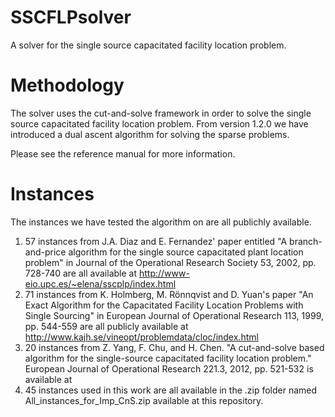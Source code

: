 # SSCFLPsolver
A solver for the single source capacitated facility location problem.

# Methodology
The solver uses the cut-and-solve framework in order to solve the single source capacitated facility location problem.
From version 1.2.0 we have introduced a dual ascent algorithm for solving the sparse problems.

Please see the reference manual for more information.

# Instances
The instances we have tested the algorithm on are all publichly available.
1) 57 instances from J.A. Diaz and E. Fernandez' paper entitled "A branch-and-price algorithm for the single source capacitated plant location problem" in Journal of the Operational Research Society 53, 2002, pp. 728-740 are all available at http://www-eio.upc.es/~elena/sscplp/index.html
2) 71 instances from K. Holmberg, M. Rönnqvist and D. Yuan's paper "An Exact Algorithm for the Capacitated Facility Location Problems with Single Sourcing" in European Journal of Operational Research 113, 1999, pp. 544-559 are all publicly available at http://www.kajh.se/vineopt/problemdata/cloc/index.html
3) 20 instances from Z. Yang, F. Chu, and H. Chen. "A cut-and-solve based algorithm for the single-source capacitated facility location problem." European Journal of Operational Research 221.3, 2012, pp. 521-532 is available at 
4) 45 instances used in this work are all available in the .zip folder named All_instances_for_Imp_CnS.zip available at this repository.
